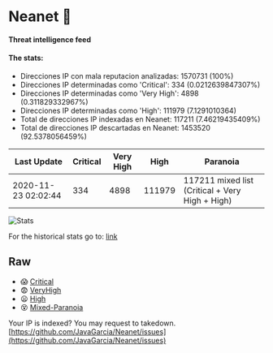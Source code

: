 # Neanet :hocho:
#### Threat intelligence feed
#### The stats:

- Direcciones IP con mala reputacion analizadas: 1570731 (100%)
- Direcciones IP determinadas como 'Critical':  334 (0.0212639847307%)
- Direcciones IP determinadas como 'Very High':  4898 (0.311829332967%)
- Direcciones IP determinadas como 'High':  111979 (7.1291010364)
- Total de direcciones IP indexadas en Neanet:  117211 (7.46219435409%)
- Total de direcciones IP descartadas en Neanet:  1453520 (92.5378056459%)

| Last Update | Critical | Very High | High | Paranoia |
| --- | --- | --- | --- | --- |
| 2020-11-23 02:02:44 | 334 | 4898 | 111979 | 117211 mixed list (Critical + Very High + High)|

![Stats](https://docs.google.com/spreadsheets/d/e/2PACX-1vSnaNMIXVabIpDJjufMlzH7poXnshF3mgd8Is1g9ytUEzVsP5my4Trn8f-xkoLLQ38xpL3HtmUexLo6/pubchart?oid=501124687&format=image)

For the historical stats go to: [link](/stats.csv)
## Raw
- :scream: [Critical](https://raw.githubusercontent.com/JavaGarcia/Neanet/master/blacklists/neanet_critical.txt)
- :fearful: [VeryHigh](https://raw.githubusercontent.com/JavaGarcia/Neanet/master/blacklists/neanet_veryHigh.txtt)
- :frowning: [High](https://raw.githubusercontent.com/JavaGarcia/Neanet/master/blacklists/neanet_high.txt)
- :dizzy_face: [Mixed-Paranoia](https://raw.githubusercontent.com/JavaGarcia/Neanet/master/blacklists/neanet_all.txt)


Your IP is indexed? You may request to takedown. [https://github.com/JavaGarcia/Neanet/issues](https://github.com/JavaGarcia/Neanet/issues)


































































































































































































































































































































































































































































































































































































































































































































































































































































































































































































































































































































































































































































































































































































































































































































































































































































































































































































































































































































































































































































































































































































































































































































































































































